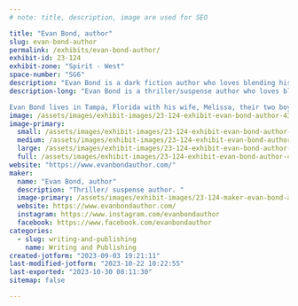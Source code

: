 ```yaml
---
# note: title, description, image are used for SEO

title: "Evan Bond, author"
slug: evan-bond-author
permalink: /exhibits/evan-bond-author/
exhibit-id: 23-124
exhibit-zone: "Spirit - West"
space-number: "SG6"
description: "Evan Bond is a dark fiction author who loves blending his love of the outdoors with his writings."
description-long: "Evan Bond is a thriller/suspense author who loves blending his love of the outdoors with his writings. He is the author of the best selling psychological thriller Echoes of the Past and his best selling collection of short horror stories Charred Remains. He has always had a passion for telling suspenseful stories. Even at a young age, he was crafting horror stories to share with his family and friends. 

Evan Bond lives in Tampa, Florida with his wife, Melissa, their two boys, Desmond and Logan, and their dog Loki. When he's not writing, he can be found adventuring in the outdoors with his family and calling it research for his next novel."
image: /assets/images/exhibit-images/23-124-exhibit-evan-bond-author-43-20230901-140744-5735-large.jpg
image-primary: 
  small: /assets/images/exhibit-images/23-124-exhibit-evan-bond-author-43-20230901-140744-5735-small.jpg
  medium: /assets/images/exhibit-images/23-124-exhibit-evan-bond-author-43-20230901-140744-5735-medium.jpg
  large: /assets/images/exhibit-images/23-124-exhibit-evan-bond-author-43-20230901-140744-5735-large.jpg
  full: /assets/images/exhibit-images/23-124-exhibit-evan-bond-author-43-20230901-140744-5735-full.jpg
website: "https://www.evanbondauthor.com/"
maker: 
  name: "Evan Bond, author"
  description: "Thriller/ suspense author. "
  image-primary: /assets/images/exhibit-images/23-124-maker-evan-bond-author-20230901-140744-medium.jpg
  website: https://www.evanbondauthor.com/
  instagram: https://www.instagram.com/evanbondauthor
  facebook: https://www.facebook.com/evanbondauthor
categories: 
  - slug: writing-and-publishing
    name: Writing and Publishing
created-jotform: "2023-09-03 19:21:11"
last-modified-jotform: "2023-10-22 10:22:55"
last-exported: "2023-10-30 08:11:30"
sitemap: false

---
```

